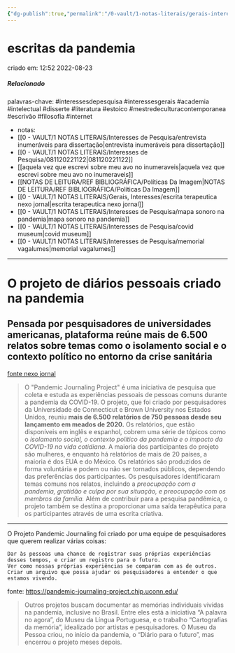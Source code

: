 ```yaml
---
{"dg-publish":true,"permalink":"/0-vault/1-notas-literais/gerais-interesses/escritas-da-pandemia/","tags":["interessesdepesquisa","interessesgerais","academia","intelectual","disserte","literatura","estoico","mestredeculturacontemporanea","escrivão","filosofia","internet"],"dgHomeLink":true,"dgShowLocalGraph":true,"dgShowFileTree":true,"dgEnableSearch":true}
---
```


# escritas da pandemia
criado em: 12:52 2022-08-23

##### Relacionado
 palavras-chave: #interessesdepesquisa #interessesgerais #academia #intelectual #disserte #literatura #estoico #mestredeculturacontemporanea #escrivão #filosofia #internet
- notas: 
- [[0 - VAULT/1 NOTAS LITERAIS/Interesses de Pesquisa/entrevista inumeráveis para dissertação\|entrevista inumeráveis para dissertação]]
- [[0 - VAULT/1 NOTAS LITERAIS/Interesses de Pesquisa/081120221122\|081120221122]]
- [[aquela vez que escrevi sobre meu avo no inumeraveis\|aquela vez que escrevi sobre meu avo no inumeraveis]]
- [[NOTAS DE LEITURA/REF BIBLIOGRÁFICA/Políticas Da Imagem\|NOTAS DE LEITURA/REF BIBLIOGRÁFICA/Políticas Da Imagem]]
- [[0 - VAULT/1 NOTAS LITERAIS/Gerais, Interesses/escrita terapeutica nexo jornal\|escrita terapeutica nexo jornal]]
- [[0 - VAULT/1 NOTAS LITERAIS/Interesses de Pesquisa/mapa sonoro na pandemia\|mapa sonoro na pandemia]]
- [[0 - VAULT/1 NOTAS LITERAIS/Interesses de Pesquisa/covid museum\|covid museum]]
- [[0 - VAULT/1 NOTAS LITERAIS/Interesses de Pesquisa/memorial vagalumes\|memorial vagalumes]]

---
# O projeto de diários pessoais criado na pandemia

## Pensada por pesquisadores de universidades americanas, plataforma reúne mais de 6.500 relatos sobre temas como o isolamento social e o contexto político no entorno da crise sanitária
[fonte nexo jornal](https://www.nexojornal.com.br/expresso/2021/02/19/O-projeto-de-di%C3%A1rios-pessoais-criado-na-pandemia)

>O "Pandemic Journaling Project" é uma iniciativa de pesquisa que coleta e estuda as experiências pessoais de pessoas comuns durante a pandemia da COVID-19. O projeto, que foi criado por pesquisadores da Universidade de Connecticut e Brown University nos Estados Unidos, reuniu **mais de 6.500 relatórios de 750 pessoas desde seu lançamento em meados de 2020.** Os relatórios, que estão disponíveis em inglês e espanhol, cobrem uma série de tópicos como o *isolamento social, o contexto político da pandemia e o impacto da COVID-19 na vida cotidiana*. A maioria dos participantes do projeto são mulheres, e enquanto há relatórios de mais de 20 países, a maioria é dos EUA e do México. Os relatórios são produzidos de forma voluntária e podem ou não ser tornados públicos, dependendo das preferências dos participantes. Os pesquisadores identificaram temas comuns nos relatos, incluindo a *preocupação com a pandemia, gratidão e culpa por sua situação, e preocupação com os membros da família.* Além de contribuir para a pesquisa pandêmica, o projeto também se destina a proporcionar uma saída terapêutica para os participantes através de uma escrita criativa.

---
O Projeto Pandemic Journaling foi criado por uma equipe de pesquisadores que querem realizar várias coisas:

    Dar às pessoas uma chance de registrar suas próprias experiências desses tempos, e criar um registro para o futuro.
    Ver como nossas próprias experiências se comparam com as de outros.
    Criar um arquivo que possa ajudar os pesquisadores a entender o que estamos vivendo.

fonte: https://pandemic-journaling-project.chip.uconn.edu/


>Outros projetos buscam documentar as memórias individuais vividas na pandemia, inclusive no Brasil. Entre eles está a iniciativa “A palavra no agora”, do Museu da Língua Portuguesa, e o trabalho “Cartografias da memória”, idealizado por artistas e pesquisadores. O Museu da Pessoa criou, no início da pandemia, o “Diário para o futuro”, mas encerrou o projeto meses depois.


